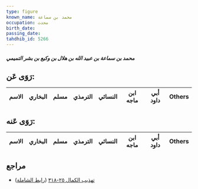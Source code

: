 ```yaml
---
type: figure
known_name: محمد بن سماعة
occupation: محدث
birth_date:
passing_date:
tahdhib_id: 5266
---
```

##### محمد بن سماعة بن عبيد الله بن هلال بن وكيع بن بشر التميمي

## رَوَى عَن:
| الاسم | البخاري | مسلم | الترمذي | النسائي | ابن ماجه | أبي داود | Others |
| ----- | ------- | ---- | ------- | ------- | -------- | -------- | ------ |
## رَوَى عَنه:
| الاسم | البخاري | مسلم | الترمذي | النسائي | ابن ماجه | أبي داود | Others |
| ----- | ------- | ---- | ------- | ------- | -------- | -------- | ------ |
## مراجع
- [تهذيب الكمال ٢٥-٣١٨](obsidian://open?vault=Tahdhib-al-Kamal&file=Figures/٥٢٦٦-محمد%20بن%20سماعة%20بن%20عبيد%20الله%20بن%20هلال%20بن%20وكيع%20بن%20بشر%20التميمي) ([رابط الشاملة](https://shamela.ws/book/3722/13411))